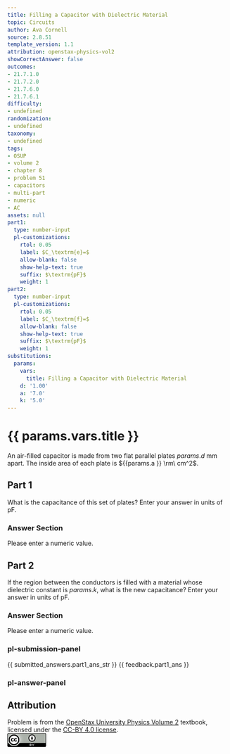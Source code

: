 ```yaml
---
title: Filling a Capacitor with Dielectric Material
topic: Circuits
author: Ava Cornell
source: 2.8.51
template_version: 1.1
attribution: openstax-physics-vol2
showCorrectAnswer: false
outcomes:
- 21.7.1.0
- 21.7.2.0
- 21.7.6.0
- 21.7.6.1
difficulty:
- undefined
randomization:
- undefined
taxonomy:
- undefined
tags:
- OSUP
- volume 2
- chapter 8
- problem 51
- capacitors
- multi-part
- numeric
- AC
assets: null
part1:
  type: number-input
  pl-customizations:
    rtol: 0.05
    label: $C_\textrm{e}=$
    allow-blank: false
    show-help-text: true
    suffix: $\textrm{pF}$
    weight: 1
part2:
  type: number-input
  pl-customizations:
    rtol: 0.05
    label: $C_\textrm{f}=$
    allow-blank: false
    show-help-text: true
    suffix: $\textrm{pF}$
    weight: 1
substitutions:
  params:
    vars:
      title: Filling a Capacitor with Dielectric Material
    d: '1.00'
    a: '7.0'
    k: '5.0'
---
```

# {{ params.vars.title }}
An air-filled capacitor is made from two flat parallel plates ${{params.d }} \textrm{ mm}$ apart. The inside area of each plate is ${{params.a }} \rm\ cm^2$.

## Part 1

What is the capacitance of this set of plates? Enter your answer in units of pF.

### Answer Section

Please enter a numeric value.

## Part 2

If the region between the conductors is filled with a material whose dielectric constant is ${{params.k }}$, what is the new capacitance? Enter your answer in units of pF.

### Answer Section

Please enter a numeric value.

### pl-submission-panel

{{ submitted_answers.part1_ans_str }}
{{ feedback.part1_ans }}

### pl-answer-panel

## Attribution

Problem is from the [OpenStax University Physics Volume 2](https://openstax.org/details/books/university-physics-volume-2) textbook, licensed under the [CC-BY 4.0 license](https://creativecommons.org/licenses/by/4.0/).<br>![Image representing the Creative Commons 4.0 BY license.](https://raw.githubusercontent.com/firasm/bits/master/by.png)